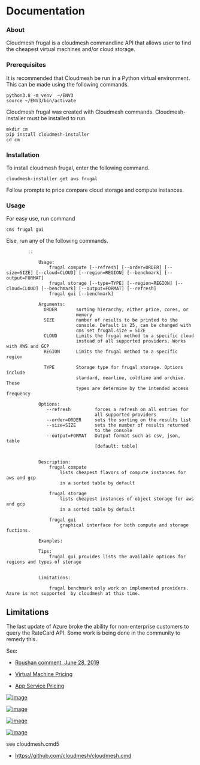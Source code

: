 Documentation
=============
### About

Cloudmesh frugal is a cloudmesh commandline API that allows user to find the cheapest virtual machines and/or cloud storage.

### Prerequisites

It is recommended that Cloudmesh be run in a Python virtual environment. This can be made using the following commands.

```
python3.8 -m venv  ~/ENV3
source ~/ENV3/bin/activate
```

Cloudmesh frugal was created with Cloudmesh commands. Cloudmesh-installer must be installed to run.

```
mkdir cm
pip install cloudmesh-installer
cd cm
```

### Installation

To install cloudmesh frugal, enter the following command. 

```
cloudmesh-installer get aws frugal
```

Follow prompts to price compare cloud storage and compute instances. 

### Usage

For easy use, run command 

``
cms frugal gui
``

Else, run any of the following commands.

```
        ::

            Usage:
                frugal compute [--refresh] [--order=ORDER] [--size=SIZE] [--cloud=CLOUD] [--region=REGION] [--benchmark] [--output=FORMAT] 
                frugal storage [--type=TYPE] [--region=REGION] [--cloud=CLOUD] [--benchmark] [--output=FORMAT] [--refresh]
                frugal gui [--benchmark]

            Arguments:
              ORDER       sorting hierarchy, either price, cores, or
                          memory
              SIZE        number of results to be printed to the
                          console. Default is 25, can be changed with
                          cms set frugal.size = SIZE
              CLOUD       Limits the frugal method to a specific cloud
                          instead of all supported providers. Works with AWS and GCP
              REGION      Limits the frugal method to a specific region

              TYPE        Storage type for frugal storage. Options include
                          standard, nearline, coldline and archive. These
                          types are determine by the intended access frequency

            Options:
               --refresh         forces a refresh on all entries for
                                 all supported providers
               --order=ORDER     sets the sorting on the results list
               --size=SIZE       sets the number of results returned
                                 to the console
               --output=FORMAT   Output format such as csv, json, table
                                 [default: table]


            Description:
                frugal compute
                    lists cheapest flavors of compute instances for aws and gcp
                    in a sorted table by default

                frugal storage
                    lists cheapest instances of object storage for aws and gcp
                    in a sorted table by default

                frugal gui
                    graphical interface for both compute and storage fuctions.

            Examples:

            Tips:
                frugal gui provides lists the available options for regions and types of storage


            Limitations:

                frugal benchmark only work on implemented providers. Azure is not supported  by cloudmesh at this time.
```

## Limitations

The last update of Azure broke the ability for non-enterprise customers to query the RateCard API. Some work is being done in the community to remedy this.

See:

* [Roushan comment, June 28, 2019 ](https://feedback.azure.com/forums/170030-signup-and-billing/suggestions/4185186-expose-azure-pricing-details-as-rest-api)

* [Virtual Machine Pricing](https://azure.microsoft.com/api/v2/pricing/virtual-machines-software/calculator/?culture=IN&v=20190614-1305-53667)

* [App Service Pricing](https://azure.microsoft.com/api/v2/pricing/app-service/calculator/?culture=IN&discount=mosp&v=20190614-1305-53667)

[![image](https://img.shields.io/travis/TankerHQ/cloudmesh-bar.svg?branch=master)](https://travis-ci.org/TankerHQ/cloudmesn-bar)

[![image](https://img.shields.io/pypi/pyversions/cloudmesh-bar.svg)](https://pypi.org/project/cloudmesh-bar)

[![image](https://img.shields.io/pypi/v/cloudmesh-bar.svg)](https://pypi.org/project/cloudmesh-bar/)

[![image](https://img.shields.io/github/license/TankerHQ/python-cloudmesh-bar.svg)](https://github.com/TankerHQ/python-cloudmesh-bar/blob/master/LICENSE)

see cloudmesh.cmd5

* https://github.com/cloudmesh/cloudmesh.cmd
